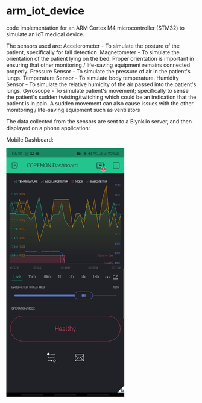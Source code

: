 # arm_iot_device
code implementation for an ARM Cortex M4 microcontroller (STM32) to simulate an IoT medical device.

The sensors used are:
Accelerometer - To simulate the posture of the patient, specifically for fall detection.
Magnetometer - To simulate the orientation of the patient lying on the bed. Proper orientation is important in ensuring that other monitoring / life-saving equipment remains connected properly.
Pressure Sensor - To simulate the pressure of air in the patient's lungs.
Temperature Sensor - To simulate body temperature.
Humidity Sensor - To simulate the relative humidity of the air passed into the patient's lungs.
Gyroscope - To simulate patient's movement; specifically to sense the patient's sudden twisting/twitching which could be an indication that the patient is in pain. A sudden movement can also cause issues with the other monitoring / life-saving equipment such as ventilators

The data collected from the sensors are sent to a Blynk.io server, and then displayed on a phone application:

Mobile Dashboard:

![Dashboard](Mobile_Dashboard.png)
